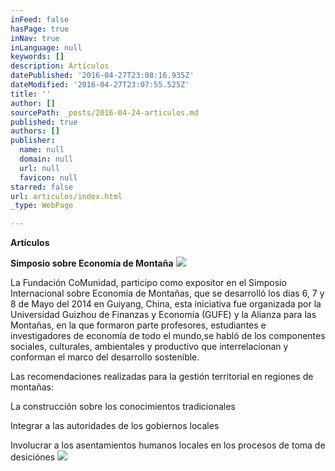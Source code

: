 ```yaml
---
inFeed: false
hasPage: true
inNav: true
inLanguage: null
keywords: []
description: Artículos
datePublished: '2016-04-27T23:08:16.935Z'
dateModified: '2016-04-27T23:07:55.525Z'
title: ''
author: []
sourcePath: _posts/2016-04-24-articulos.md
published: true
authors: []
publisher:
  name: null
  domain: null
  url: null
  favicon: null
starred: false
url: articulos/index.html
_type: WebPage

---
```

**Artículos**

**Simposio sobre Economía de Montaña**
![](https://the-grid-user-content.s3-us-west-2.amazonaws.com/6ab41132-69e2-41d9-99f6-8c13281da4f1.jpg)

La Fundación CoMunidad, participo como expositor en el Simposio Internacional sobre Economía de Montañas, que se desarrolló los días 6, 7 y 8 de Mayo del 2014 en Guiyang, China, esta iniciativa fue organizada por la Universidad Guizhou de Finanzas y Economía (GUFE) y la Alianza para las Montañas, en la que formaron parte profesores, estudiantes e investigadores de economía de todo el mundo,se habló de los componentes sociales, culturales, ambientales y productivo que interrelacionan y conforman el marco del desarrollo sostenible.

Las recomendaciones realizadas para la gestión territorial en regiones de montañas:

La construcción sobre los conocimientos tradicionales 

Integrar a las autoridades de los gobiernos locales

Involucrar a los asentamientos humanos locales en los procesos de toma de desiciónes
![](https://the-grid-user-content.s3-us-west-2.amazonaws.com/300bd676-c522-48b6-b532-5f10e6fe76b7.jpg)